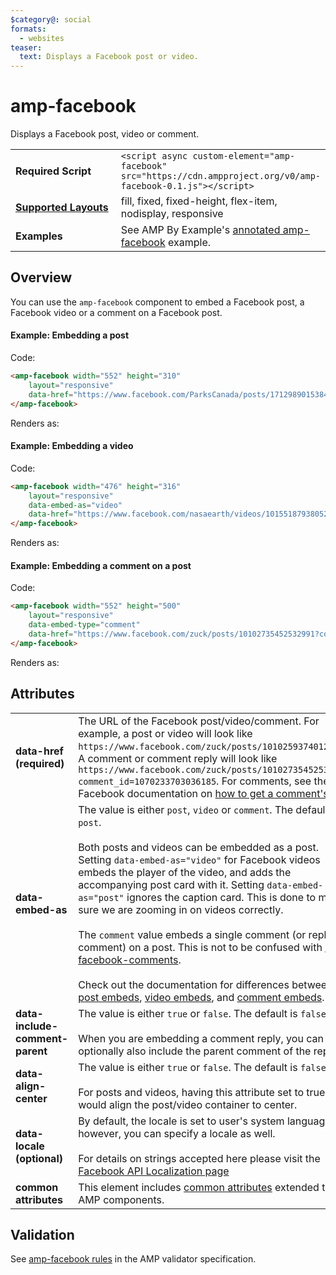 ```yaml
---
$category@: social
formats:
  - websites
teaser:
  text: Displays a Facebook post or video.
---
```

<!---
Copyright 2015 The AMP HTML Authors. All Rights Reserved.

Licensed under the Apache License, Version 2.0 (the "License");
you may not use this file except in compliance with the License.
You may obtain a copy of the License at

      http://www.apache.org/licenses/LICENSE-2.0

Unless required by applicable law or agreed to in writing, software
distributed under the License is distributed on an "AS-IS" BASIS,
WITHOUT WARRANTIES OR CONDITIONS OF ANY KIND, either express or implied.
See the License for the specific language governing permissions and
limitations under the License.
-->

# amp-facebook

Displays a Facebook post, video or comment.

<table>
  <tr>
    <td width="40%"><strong>Required Script</strong></td>
    <td><code>&lt;script async custom-element="amp-facebook" src="https://cdn.ampproject.org/v0/amp-facebook-0.1.js">&lt;/script></code></td>
  </tr>
  <tr>
    <td class="col-fourty"><strong><a href="https://amp.dev/documentation/guides-and-tutorials/develop/style_and_layout/control_layout">Supported Layouts</a></strong></td>
    <td>fill, fixed, fixed-height, flex-item, nodisplay, responsive</td>
  </tr>
  <tr>
    <td width="40%"><strong>Examples</strong></td>
    <td>See AMP By Example's <a href="https://ampbyexample.com/components/amp-facebook/">annotated amp-facebook</a> example.</td>
  </tr>
</table>

## Overview

You can use the `amp-facebook` component to embed a Facebook post, a Facebook video or a comment on a Facebook post.

#### Example: Embedding a post

Code:
```html
<amp-facebook width="552" height="310"
    layout="responsive"
    data-href="https://www.facebook.com/ParksCanada/posts/1712989015384373">
</amp-facebook>
```
Renders as:
<amp-facebook width="552" height="310"
    layout="responsive"
    data-href="https://www.facebook.com/ParksCanada/posts/1712989015384373">
</amp-facebook>

#### Example: Embedding a video

Code:
```html
<amp-facebook width="476" height="316"
    layout="responsive"
    data-embed-as="video"
    data-href="https://www.facebook.com/nasaearth/videos/10155187938052139">
</amp-facebook>
```
Renders as:
<amp-facebook width="476" height="316"
    layout="responsive"
    data-embed-as="video"
    data-href="https://www.facebook.com/nasaearth/videos/10155187938052139">
</amp-facebook>

#### Example: Embedding a comment on a post

Code:
```html
<amp-facebook width="552" height="500"
    layout="responsive"
    data-embed-type="comment"
    data-href="https://www.facebook.com/zuck/posts/10102735452532991?comment_id=1070233703036185">
</amp-facebook>

```
Renders as:
<amp-facebook width="552" height="500"
    layout="responsive"
    data-embed-type="comment"
    data-href="https://www.facebook.com/zuck/posts/10102735452532991?comment_id=1070233703036185">
</amp-facebook>


## Attributes
<table>
  <tr>
    <td width="40%"><strong>data-href (required)</strong></td>
    <td>The URL of the Facebook post/video/comment. For example, a post or video will look like <code>https://www.facebook.com/zuck/posts/10102593740125791</code>. A comment or comment reply will look like <code>https://www.facebook.com/zuck/posts/10102735452532991?comment_id=1070233703036185</code>. For comments, see the Facebook documentation on <a href="https://developers.facebook.com/docs/plugins/embedded-comments#how-to-get-a-comments-url">how to get a comment's URL</a>.</td>
  </tr>
  <tr>
    <td width="40%"><strong>data-embed-as</strong></td>
    <td>The value is either <code>post</code>, <code>video</code> or <code>comment</code>. The default is <code>post</code>.
<br><br>
Both posts and videos can be embedded as a post. Setting <code>data-embed-as="video"</code> for Facebook videos embeds the player of the video, and adds the accompanying post card with it. Setting <code>data-embed-as="post"</code> ignores the caption card. This is done to make sure we are zooming in on videos correctly.
<br><br>
The <code>comment</code> value embeds a single comment (or reply to a comment) on a post. This is not to be confused with <a href="https://ampbyexample.com/components/amp-facebook-comments/">amp-facebook-comments</a>.
<br><br>
Check out the documentation for differences between <a href="https://developers.facebook.com/docs/plugins/embedded-posts">post embeds</a>, <a href="https://developers.facebook.com/docs/plugins/embedded-video-player">video embeds</a>, and <a href="https://developers.facebook.com/docs/plugins/embedded-comments">comment embeds</a>.</td>
  </tr>
  <tr>
    <td width="40%"><strong>data-include-comment-parent</strong></td>
    <td>The value is either <code>true</code> or <code>false</code>. The default is <code>false</code>.
<br><br>
When you are embedding a comment reply, you can optionally also include the parent comment of the reply.</td>
  </tr>
  <tr>
     <td width="40%"><strong>data-align-center</strong></td>
     <td>The value is either <code>true</code> or <code>false</code>. The default is <code>false</code>.
<br><br>
For posts and videos, having this attribute set to true would align the post/video container to center.</td>
   </tr>
   <tr>
      <td width="40%"><strong>data-locale (optional)</strong></td>
      <td>By default, the locale is set to user's system language; however, you can specify a locale as well.
<br><br>
For details on strings accepted here please visit the <a href="https://developers.facebook.com/docs/internationalization">Facebook API Localization page</a></td>
    </tr>
    <tr>
       <td width="40%"><strong>common attributes</strong></td>
       <td>This element includes <a href="https://www.ampproject.org/docs/reference/common_attributes">common attributes</a> extended to AMP components.</td>
     </tr>
</table>

## Validation

See [amp-facebook rules](https://github.com/ampproject/amphtml/blob/master/extensions/amp-facebook/validator-amp-facebook.protoascii) in the AMP validator specification.
